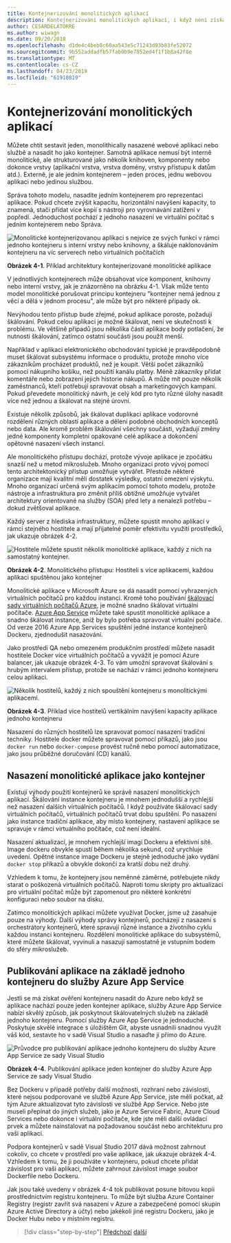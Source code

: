 ```yaml
---
title: Kontejnerizování monolitických aplikací
description: Kontejnerizování monolitických aplikací, i když není získáte všechny výhody z architektury mikroslužeb, je důležité nasazení výhod, které může doručit okamžitě.
author: CESARDELATORRE
ms.author: wiwagn
ms.date: 09/20/2018
ms.openlocfilehash: d1de4c4beb8c60aa543e5c71243d93b83fe52072
ms.sourcegitcommit: 9b552addadfb57fab0b9e7852ed4f1f1b8a42f8e
ms.translationtype: MT
ms.contentlocale: cs-CZ
ms.lasthandoff: 04/23/2019
ms.locfileid: "61910819"
---
```

# <a name="containerizing-monolithic-applications"></a>Kontejnerizování monolitických aplikací

Můžete chtít sestavit jeden, monolithically nasazené webové aplikaci nebo službě a nasadit ho jako kontejner. Samotná aplikace nemusí být interně monolitické, ale strukturované jako několik knihoven, komponenty nebo dokonce vrstvy (aplikační vrstva, vrstva domény, vrstvy přístupu k datům atd.). Externě, je ale jedním kontejnerem – jeden proces, jednu webovou aplikaci nebo jedinou službou.

Správa tohoto modelu, nasadíte jedním kontejnerem pro reprezentaci aplikace. Pokud chcete zvýšit kapacitu, horizontální navýšení kapacity, to znamená, stačí přidat více kopií s nástroji pro vyrovnávání zatížení v popředí. Jednoduchost pochází z jednoho nasazení ve virtuální počítač s jedním kontejnerem nebo Správa.

![Monolitické kontejnerizovanou aplikaci s nejvíce ze svých funkcí v rámci jednoho kontejneru s interní vrstvy nebo knihovny, a škáluje naklonováním kontejneru na víc serverech nebo virtuálních počítačích](./media/image1.png)

**Obrázek 4-1**. Příklad architektury kontejnerizované monolitické aplikace

V jednotlivých kontejnerech může obsahovat více komponent, knihovny nebo interní vrstvy, jak je znázorněno na obrázku 4-1. Však může tento model monolitické porušovat principu kontejneru "kontejner nemá jednou z věcí a dělá v jednom procesu", ale může být pro některé případy ok.

Nevýhodou tento přístup bude zřejmé, pokud aplikace poroste, požadují škálování. Pokud celou aplikaci je možné škálovat, není ve skutečnosti k problému. Ve většině případů jsou několika částí aplikace body potlačení, že nutnosti škálování, zatímco ostatní součásti jsou použít menší.

Například v aplikaci elektronického obchodování typické je pravděpodobně muset škálovat subsystému informace o produktu, protože mnoho více zákazníkům procházet produktů, než je koupit. Větší počet zákazníků pomocí nákupního košíku, než použití kanálu platby. Méně zákazníky přidat komentáře nebo zobrazení jejich historie nákupů. A může mít pouze několik zaměstnanců, kteří potřebují spravovat obsah a marketingových kampaní. Pokud převedete monolitický návrh, je celý kód pro tyto různé úlohy nasadit více než jednou a škálovat na stejné úrovni.

Existuje několik způsobů, jak škálovat duplikaci aplikace vodorovné rozdělení různých oblastí aplikace a dělení podobné obchodních konceptů nebo data. Ale kromě problém škálování všechny součásti, vyžadují změny jedné komponenty kompletní opakované celé aplikace a dokončení opětovné nasazení všech instancí.

Ale monolitického přístupu dochází, protože vývoje aplikace je zpočátku snazší než u metod mikroslužeb. Mnoho organizací proto vývoj pomocí tento architektonický přístup umožňuje vytvářet. Přestože některé organizace mají kvalitní měli dostatek výsledky, ostatní omezení výskytu. Mnoho organizací určená svým aplikacím pomocí tohoto modelu, protože nástroje a infrastruktura pro změnit příliš obtížné umožňuje vytvářet architektury orientované na služby (SOA) před lety a nenalezli potřebu – dokud zvětšoval aplikace.

Každý server z hlediska infrastruktury, můžete spustit mnoho aplikací v rámci stejného hostitele a mají přijatelné poměr efektivitu využití prostředků, jak ukazuje obrázek 4-2.

![Hostitele můžete spustit několik monolitické aplikace, každý z nich na samostatný kontejner.](./media/image2.png)

**Obrázek 4-2**. Monolitického přístupu: Hostiteli s více aplikacemi, každou aplikaci spuštěnou jako kontejner

Monolitické aplikace v Microsoft Azure se dá nasadit pomocí vyhrazených virtuálních počítačů pro každou instanci. Kromě toho používání [škálovací sady virtuálních počítačů Azure](https://azure.microsoft.com/documentation/services/virtual-machine-scale-sets/), je možné snadno škálovat virtuální počítače. [Azure App Service](https://azure.microsoft.com/services/app-service/) můžete také spustit monolitické aplikace a snadno škálovat instance, aniž by bylo potřeba spravovat virtuální počítače. Od verze 2016 Azure App Services spuštění jedné instance kontejnerů Dockeru, zjednodušit nasazování.

Jako prostředí QA nebo omezeném produkčním prostředí můžete nasadit hostitele Docker více virtuálních počítačů a vyvážit je pomocí Azure balancer, jak ukazuje obrázek 4-3. To vám umožní spravovat škálování s hrubým intervalem přístup, protože se nachází v rámci jednoho kontejneru celou aplikaci.

![Několik hostitelů, každý z nich spouštění kontejneru s monolitickými aplikacemi.](./media/image3.png)

**Obrázek 4-3**. Příklad více hostitelů vertikálním navýšení kapacity aplikace jednoho kontejneru

Nasazení do různých hostitelů lze spravovat pomocí nasazení tradiční techniky. Hostitele docker můžete spravovat pomocí příkazů, jako jsou `docker run` nebo `docker-compose` provést ručně nebo pomocí automatizace, jako jsou průběžné doručování (CD) kanálů.

## <a name="deploying-a-monolithic-application-as-a-container"></a>Nasazení monolitické aplikace jako kontejner

Existují výhody použití kontejnerů ke správě nasazení monolitických aplikací. Škálování instance kontejneru je mnohem jednodušší a rychlejší než nasazení dalších virtuálních počítačů. I když používáte škálovací sady virtuálních počítačů, virtuálních počítačů trvat dobu spuštění. Po nasazení jako instance tradiční aplikace, aby místo kontejnery, nastavení aplikace se spravuje v rámci virtuálního počítače, což není ideální.

Nasazení aktualizací, je mnohem rychlejší imagí Dockeru a efektivní sítě. Image dockeru obvykle spustí během několika sekund, což urychluje uvedení. Opětné instance image Dockeru je stejně jednoduché jako vydání `docker stop` příkazů a obvykle dokončí za kratší dobu než druhý.

Vzhledem k tomu, že kontejnery jsou neměnné záměrné, potřebujete nikdy starat o poškozená virtuálních počítačů. Naproti tomu skripty pro aktualizaci pro virtuální počítač může být zapomenout pro některé konkrétní konfiguraci nebo soubor na disku.

Zatímco monolitických aplikací můžete využívat Docker, jsme už zasahuje pouze na výhody. Další výhody správy kontejnerů, pocházejí z nasazení s orchestrátory kontejnerů, které spravují různé instance a životního cyklu každou instanci kontejneru. Rozdělení monolitické aplikace do subsystémů, které můžete škálovat, vyvinuli a nasazují samostatně je vstupním bodem do sféry mikroslužeb.

## <a name="publishing-a-single-container-based-application-to-azure-app-service"></a>Publikování aplikace na základě jednoho kontejneru do služby Azure App Service

Jestli se má získat ověření kontejneru nasadit do Azure nebo když se aplikace nachází pouze jeden kontejner aplikace, služby Azure App Service nabízí skvělý způsob, jak poskytnout škálovatelných služeb na základě jednoho kontejneru. Pomocí služby Azure App Service je jednoduché. Poskytuje skvělé integrace s úložištěm Git, abyste usnadnili snadnou využít váš kód, sestavte ho v sadě Visual Studio a nasaďte ji přímo do Azure.

![Průvodce pro publikování aplikace jednoho kontejneru do služby Azure App Service ze sady Visual Studio](./media/image4.png)

**Obrázek 4-4**. Publikování aplikace jeden kontejner do služby Azure App Service ze sady Visual Studio

Bez Dockeru v případě potřeby další možnosti, rozhraní nebo závislosti, které nejsou podporované ve službě Azure App Service, jste měli počkat, až tým Azure aktualizovat tyto závislosti ve službě App Service. Nebo jste museli přepínat do jiných služeb, jako je Azure Service Fabric, Azure Cloud Services nebo dokonce i virtuální počítače, kde jste měli další ovládací prvek a můžete nainstalovat na požadovanou součást nebo architekturu pro vaši aplikaci.

Podpora kontejnerů v sadě Visual Studio 2017 dává možnost zahrnout cokoliv, co chcete v prostředí pro vaše aplikace, jak ukazuje obrázek 4-4. Vzhledem k tomu, že ji používáte v kontejneru, pokud chcete přidat závislost pro vaši aplikaci, můžete zahrnout závislost image soubor Dockerfile nebo Dockeru.

Jak jsou také uvedeny v obrázek 4-4 tok publikovat posune bitovou kopii prostřednictvím registru kontejneru. To může být služba Azure Container Registry (registr zavřít svá nasazení v Azure a zabezpečené pomocí skupin Azure Active Directory a účty) nebo jakékoli jiné registru Dockeru, jako je Docker Hubu nebo v místním registru.

>[!div class="step-by-step"]
>[Předchozí](index.md)
>[další](docker-application-state-data.md)